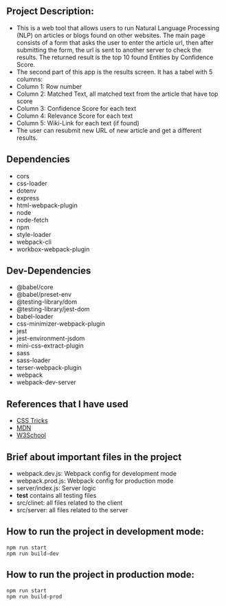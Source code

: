 ## Project Description:
- This is a web tool that allows users to run Natural Language Processing (NLP) on articles or blogs found on other websites. The main page consists of a form that asks the user to enter the article url, then after submitting the form, the url is sent to another server to check the results. The returned result is the top 10 found Entities by Confidence Score.
- The second part of this app is the results screen. It has a tabel with 5 columns:
 - Column 1: Row number
 - Column 2: Matched Text, all matched text from the article that have top score
 - Column 3: Confidence Score for each text
 - Column 4: Relevance Score for each text
 - Column 5: Wiki-Link for each text (if found)
- The user can resubmit new URL of new article and get a different results.

## Dependencies

- cors
- css-loader
- dotenv
- express
- html-webpack-plugin
- node
- node-fetch
- npm
- style-loader
- webpack-cli
- workbox-webpack-plugin

## Dev-Dependencies

- @babel/core
- @babel/preset-env
- @testing-library/dom
- @testing-library/jest-dom
- babel-loader
- css-minimizer-webpack-plugin
- jest
- jest-environment-jsdom
- mini-css-extract-plugin
- sass
- sass-loader
- terser-webpack-plugin
- webpack
- webpack-dev-server

## References that I have used

- [CSS Tricks](https://webdesignerdepot.com/20-essential-css-tricks-every-designer-should-know/)
- [MDN](https://developer.mozilla.org/en-US/)
- [W3School](https://www.w3schools.com/)

## Brief about important files in the project

- webpack.dev.js: Webpack config for development mode
- webpack.prod.js: Webpack config for production mode
- server/index.js: Server logic
- __test__ contains all testing files
- src/clinet: all files related to the client
- src/server: all files related to the server


## How to run the project in development mode:

```
npm run start
npm run build-dev
```

## How to run the project in production mode:

```
npm run start
npm run build-prod
```
